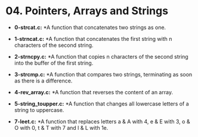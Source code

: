 # 04. Pointers, Arrays and Strings

* **0-strcat.c:**
    *A function that concatenates two strings as one.

* **1-strncat.c:**
    *A function that concatenates the first string with n characters of the second string.

* **2-strncpy.c:**
    *A function that copies n characters of the second string into the buffer of the first string.

* **3-strcmp.c:**
    *A function that compares two strings, terminating as soon as there is a difference.

* **4-rev_array.c:**
    *A function that reverses the content of an array.

* **5-string_toupper.c:**
    *A function that changes all lowercase letters of a string to uppercase.

* **7-leet.c:**
    *A function that replaces letters a & A with 4, e & E with 3, o & O with 0, t & T with 7 and l & L with 1e.
